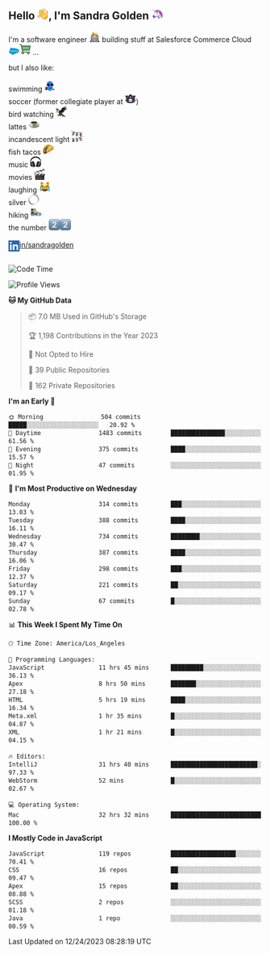 ## Hello <img src="./static/emoji/wave.png" width="22" />, I'm Sandra Golden <img src="./static/emoji/unicorn-face.png" width="22" />

I'm a software engineer <img src="./static/emoji/female-technologist.png" width="22" /> building stuff at Salesforce Commerce Cloud <img src="./static/emoji/salesforce.png" width="22" /><img src="./static/emoji/commerce-cloud.png" width="22" />&nbsp;...

but I also like:<br/><br/>
swimming <img alt="swimming" src="./static/emoji/keep-swimming.png" width="22" /><br/>
soccer  (former collegiate player at <img src="./static/emoji/auburn.png" width="22" />)<br/>
bird watching <img src="./static/emoji/eagle.png" width="22" /><br/>
lattes <img src="./static/emoji/coffee.png" width="22" /><br/>
incandescent light <img src="./static/emoji/lights.png" width="22" /><br/>
fish tacos <img src="./static/emoji/taco.png" width="22" /><br/>
music <img src="./static/emoji/headphones.png" width="22" /><br/>
movies <img src="./static/emoji/movie-clapper.png" width="22" /><br/>
laughing <img src="./static/emoji/joy-cat.png" width="22" /><br/>
silver <img src="./static/emoji/silver-hoop.png" width="22" /><br/>
hiking <img src="./static/emoji/hiker.png" width="22" /><br/>
the number <img src="./static/emoji/two.png" width="22" /><img src="./static/emoji/two.png" width="22" />
<br/><br/>
<img align="left" alt="Sandra Golden | LinkedIn" width="22px" src="./static/emoji/linkedin.png" /> <a href="https://www.linkedin.com/in/sandragolden/">in/sandragolden</a>
<br/><br/>
<!--START_SECTION:waka-->
![Code Time](http://img.shields.io/badge/Code%20Time-86%20hrs%2054%20mins-blue)

![Profile Views](http://img.shields.io/badge/Profile%20Views-4-blue)

**🐱 My GitHub Data** 

> 📦 7.0 MB Used in GitHub's Storage 
 > 
> 🏆 1,198 Contributions in the Year 2023
 > 
> 🚫 Not Opted to Hire
 > 
> 📜 39 Public Repositories 
 > 
> 🔑 162 Private Repositories 
 > 
**I'm an Early 🐤** 

```text
🌞 Morning                504 commits         █████░░░░░░░░░░░░░░░░░░░░   20.92 % 
🌆 Daytime                1483 commits        ███████████████░░░░░░░░░░   61.56 % 
🌃 Evening                375 commits         ████░░░░░░░░░░░░░░░░░░░░░   15.57 % 
🌙 Night                  47 commits          ░░░░░░░░░░░░░░░░░░░░░░░░░   01.95 % 
```
📅 **I'm Most Productive on Wednesday** 

```text
Monday                   314 commits         ███░░░░░░░░░░░░░░░░░░░░░░   13.03 % 
Tuesday                  388 commits         ████░░░░░░░░░░░░░░░░░░░░░   16.11 % 
Wednesday                734 commits         ████████░░░░░░░░░░░░░░░░░   30.47 % 
Thursday                 387 commits         ████░░░░░░░░░░░░░░░░░░░░░   16.06 % 
Friday                   298 commits         ███░░░░░░░░░░░░░░░░░░░░░░   12.37 % 
Saturday                 221 commits         ██░░░░░░░░░░░░░░░░░░░░░░░   09.17 % 
Sunday                   67 commits          █░░░░░░░░░░░░░░░░░░░░░░░░   02.78 % 
```


📊 **This Week I Spent My Time On** 

```text
🕑︎ Time Zone: America/Los_Angeles

💬 Programming Languages: 
JavaScript               11 hrs 45 mins      █████████░░░░░░░░░░░░░░░░   36.13 % 
Apex                     8 hrs 50 mins       ███████░░░░░░░░░░░░░░░░░░   27.18 % 
HTML                     5 hrs 19 mins       ████░░░░░░░░░░░░░░░░░░░░░   16.34 % 
Meta.xml                 1 hr 35 mins        █░░░░░░░░░░░░░░░░░░░░░░░░   04.87 % 
XML                      1 hr 21 mins        █░░░░░░░░░░░░░░░░░░░░░░░░   04.15 % 

🔥 Editors: 
IntelliJ                 31 hrs 40 mins      ████████████████████████░   97.33 % 
WebStorm                 52 mins             █░░░░░░░░░░░░░░░░░░░░░░░░   02.67 % 

💻 Operating System: 
Mac                      32 hrs 32 mins      █████████████████████████   100.00 % 
```

**I Mostly Code in JavaScript** 

```text
JavaScript               119 repos           ██████████████████░░░░░░░   70.41 % 
CSS                      16 repos            ██░░░░░░░░░░░░░░░░░░░░░░░   09.47 % 
Apex                     15 repos            ██░░░░░░░░░░░░░░░░░░░░░░░   08.88 % 
SCSS                     2 repos             ░░░░░░░░░░░░░░░░░░░░░░░░░   01.18 % 
Java                     1 repo              ░░░░░░░░░░░░░░░░░░░░░░░░░   00.59 % 
```




 Last Updated on 12/24/2023 08:28:19 UTC
<!--END_SECTION:waka-->
